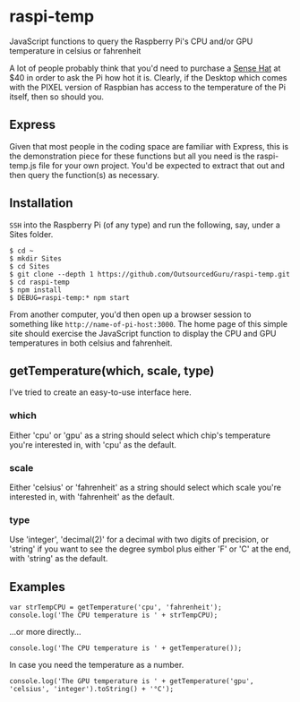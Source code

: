 # raspi-temp
JavaScript functions to query the Raspberry Pi's CPU and/or GPU temperature in celsius or fahrenheit

A lot of people probably think that you'd need to purchase a [Sense Hat](https://www.adafruit.com/product/2738) at $40 in order to ask the Pi how hot it is.  Clearly, if the Desktop which comes with the PIXEL version of Raspbian has access to the temperature of the Pi itself, then so should you.

## Express
Given that most people in the coding space are familiar with Express, this is the demonstration piece for these functions but all you need is the raspi-temp.js file for your own project.  You'd be expected to extract that out and then query the function(s) as necessary.

## Installation
`SSH` into the Raspberry Pi (of any type) and run the following, say, under a Sites folder.

```
$ cd ~
$ mkdir Sites
$ cd Sites
$ git clone --depth 1 https://github.com/OutsourcedGuru/raspi-temp.git
$ cd raspi-temp
$ npm install
$ DEBUG=raspi-temp:* npm start
```

From another computer, you'd then open up a browser session to something like `http://name-of-pi-host:3000`.  The home page of this simple site should exercise the JavaScript function to display the CPU and GPU temperatures in both celsius and fahrenheit.

## getTemperature(which, scale, type)
I've tried to create an easy-to-use interface here.

### which
Either 'cpu' or 'gpu' as a string should select which chip's temperature you're interested in, with 'cpu' as the default.

### scale
Either 'celsius' or 'fahrenheit' as a string should select which scale you're interested in, with 'fahrenheit' as the default.

### type
Use 'integer', 'decimal(2)' for a decimal with two digits of precision, or 'string' if you want to see the degree symbol plus either 'F' or 'C' at the end, with 'string' as the default.

## Examples
```
var strTempCPU = getTemperature('cpu', 'fahrenheit');
console.log('The CPU temperature is ' + strTempCPU);
```
...or more directly...
```
console.log('The CPU temperature is ' + getTemperature());
```

In case you need the temperature as a number.
```
console.log('The GPU temperature is ' + getTemperature('gpu', 'celsius', 'integer').toString() + '°C');
```
